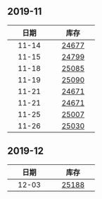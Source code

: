 ## 2019-11

| &nbsp;&nbsp;&nbsp;&nbsp;&nbsp;&nbsp;日期&nbsp;&nbsp;&nbsp;&nbsp;&nbsp;&nbsp; | &nbsp;&nbsp;&nbsp;&nbsp;&nbsp;&nbsp;库存&nbsp;&nbsp;&nbsp;&nbsp;&nbsp;&nbsp; |
| :-: | :-: |
| 11-14 | [24677](Wuxi_Stock.md) |
| 11-15 | [24799](Wuxi_Stock.md) |
| 11-18 | [25085](Wuxi_Stock.md) |
| 11-19 | [25090](Wuxi_Stock.md) |
| 11-21 | [24671](Wuxi_Stock.md) |
| 11-21 | [24671](Wuxi_Stock.md) |
| 11-25 | [25007](Wuxi_Stock.md) |
| 11-26 | [25030](Wuxi_Stock.md) |


## 2019-12

| &nbsp;&nbsp;&nbsp;&nbsp;&nbsp;&nbsp;日期&nbsp;&nbsp;&nbsp;&nbsp;&nbsp;&nbsp; | &nbsp;&nbsp;&nbsp;&nbsp;&nbsp;&nbsp;库存&nbsp;&nbsp;&nbsp;&nbsp;&nbsp;&nbsp; |
| :-: | :-: |
| 12-03 | [25188](Wuxi_Stock.md) |

